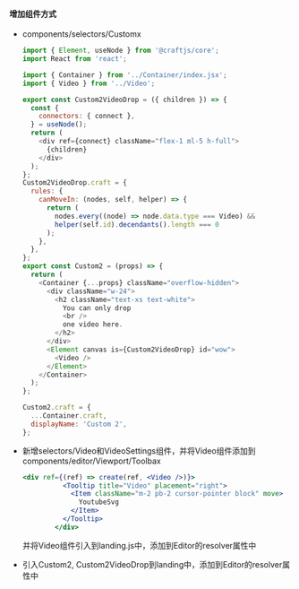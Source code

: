 #### 增加组件方式

- components/selectors/Customx
  ```js
  import { Element, useNode } from '@craftjs/core';
  import React from 'react';
  
  import { Container } from '../Container/index.jsx';
  import { Video } from '../Video';
  
  export const Custom2VideoDrop = ({ children }) => {
    const {
      connectors: { connect },
    } = useNode();
    return (
      <div ref={connect} className="flex-1 ml-5 h-full">
        {children}
      </div>
    );
  };
  Custom2VideoDrop.craft = {
    rules: {
      canMoveIn: (nodes, self, helper) => {
        return (
          nodes.every((node) => node.data.type === Video) &&
          helper(self.id).decendants().length === 0
        );
      },
    },
  };
  export const Custom2 = (props) => {
    return (
      <Container {...props} className="overflow-hidden">
        <div className="w-24">
          <h2 className="text-xs text-white">
            You can only drop
            <br />
            one video here.
          </h2>
        </div>
        <Element canvas is={Custom2VideoDrop} id="wow">
          <Video />
        </Element>
      </Container>
    );
  };
  
  Custom2.craft = {
    ...Container.craft,
    displayName: 'Custom 2',
  };
  
  ```
  
- 新增selectors/Video和VideoSettings组件，并将Video组件添加到components/editor/Viewport/Toolbax

  ```jsx
  <div ref={(ref) => create(ref, <Video />)}>
            <Tooltip title="Video" placement="right">
              <Item className="m-2 pb-2 cursor-pointer block" move>
                YoutubeSvg
              </Item>
            </Tooltip>
          </div>
  ```

  并将Video组件引入到landing.js中，添加到Editor的resolver属性中

- 引入Custom2, Custom2VideoDrop到landing中，添加到Editor的resolver属性中
